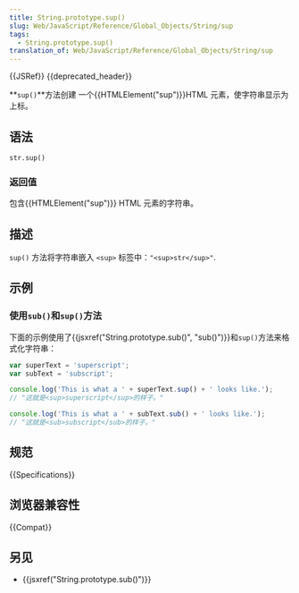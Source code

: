 ```yaml
---
title: String.prototype.sup()
slug: Web/JavaScript/Reference/Global_Objects/String/sup
tags:
  - String.prototype.sup()
translation_of: Web/JavaScript/Reference/Global_Objects/String/sup
---
```

{{JSRef}} {{deprecated_header}}

**`sup()`**方法创建 一个{{HTMLElement("sup")}}HTML 元素，使字符串显示为上标。

## 语法

```plain
str.sup()
```

### 返回值

包含{{HTMLElement("sup")}} HTML 元素的字符串。

## 描述

`sup()` 方法将字符串嵌入 `<sup>` 标签中：`"<sup>str</sup>"`.

## 示例

### 使用`sub()`和`sup()`方法

下面的示例使用了{{jsxref("String.prototype.sub()", "sub()")}}和`sup()`方法来格式化字符串：

```js
var superText = 'superscript';
var subText = 'subscript';

console.log('This is what a ' + superText.sup() + ' looks like.');
// "这就是<sup>superscript</sup>的样子。"

console.log('This is what a ' + subText.sub() + ' looks like.');
// "这就是<sub>subscript</sub>的样子。"
```

## 规范

{{Specifications}}

## 浏览器兼容性

{{Compat}}

## 另见

- {{jsxref("String.prototype.sub()")}}
